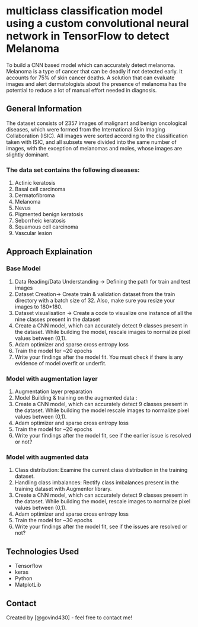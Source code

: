 # multiclass classification model using a custom convolutional neural network in TensorFlow to detect Melanoma
To build a CNN based model which can accurately detect melanoma. Melanoma is a type of cancer that can be deadly if not detected early. It accounts for 75% of skin cancer deaths. A solution that can evaluate images and alert dermatologists about the presence of melanoma has the potential to reduce a lot of manual effort needed in diagnosis.

## General Information
The dataset consists of 2357 images of malignant and benign oncological diseases, which were formed from the International Skin Imaging Collaboration (ISIC). All images were sorted according to the classification taken with ISIC, and all subsets were divided into the same number of images, with the exception of melanomas and moles, whose images are slightly dominant.

### The data set contains the following diseases:

1. Actinic keratosis
2. Basal cell carcinoma
3. Dermatofibroma
4. Melanoma
5. Nevus
6. Pigmented benign keratosis
7. Seborrheic keratosis
8. Squamous cell carcinoma
9. Vascular lesion


## Approach Explaination

### Base Model
1. Data Reading/Data Understanding → Defining the path for train and test images 
2. Dataset Creation→ Create train & validation dataset from the train directory with a batch size of 32. Also, make sure you resize your images to 180*180.
3. Dataset visualisation → Create a code to visualize one instance of all the nine classes present in the dataset  
4. Create a CNN model, which can accurately detect 9 classes present in the dataset. While building the model, rescale images to normalize pixel values between (0,1).
5. Adam optimizer and sparse cross entropy loss 
6. Train the model for ~20 epochs
7. Write your findings after the model fit. You must check if there is any evidence of model overfit or underfit.

### Model with augmentation layer
1. Augmentation layer preparation 
2. Model Building & training on the augmented data :
3. Create a CNN model, which can accurately detect 9 classes present in the dataset. While building the model rescale images to normalize pixel values between (0,1).
4. Adam optimizer and sparse cross entropy loss
5. Train the model for ~20 epochs
6. Write your findings after the model fit, see if the earlier issue is resolved or not?

### Model with augmented data
1. Class distribution: Examine the current class distribution in the training dataset.
2. Handling class imbalances: Rectify class imbalances present in the training dataset with Augmentor library.
3. Create a CNN model, which can accurately detect 9 classes present in the dataset. While building the model, rescale images to normalize pixel values between (0,1).
4. Adam optimizer and sparse cross entropy loss
5. Train the model for ~30 epochs
6. Write your findings after the model fit, see if the issues are resolved or not? 

## Technologies Used
- Tensorflow
- keras
- Python
- MatplotLib

## Contact
Created by [@govind430] - feel free to contact me!